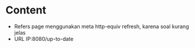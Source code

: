 # Content

* Refers page menggunakan meta http-equiv refresh, karena soal kurang jelas <br>
* URL IP:8080/up-to-date
